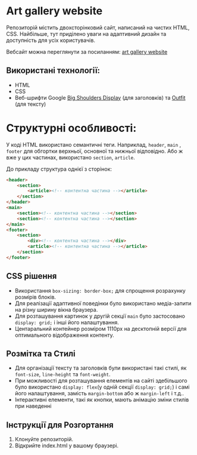 # Art gallery website

Репозиторій містить двохсторінковий сайт, написаний на чистих HTML, CSS. Найбільше, тут приділено уваги на адаптивний дизайн та доступність для усіх користувачів.

Вебсайт можна переглянути за посиланням: [art gallery website](https://maryana-kaduk.github.io/art_gallery_website/)

## Використані технології:

- HTML
- CSS
- Веб-шрифти Google [Big Shoulders Display](https://fonts.google.com/specimen/Big+Shoulders+Display) (для заголовків) та [Outfit](https://fonts.google.com/specimen/Outfit) (для тексту)

# Структурні особливості: 

У коді HTML використано семантичні теги. Наприклад, `header`, `main` , `footer` для обгортки верхньої, основної та нижньої відповідно. Або ж вже у цих частинах, використано `section`, `article`.

До прикладу структура однієї з сторінок:

```html
<header>
    <section>
        <article><!-- контентна частина --></article>
    </section>
</header>
<main>
    <section><!-- контентна частина --></section>
    <section><!-- контентна частина --></section>
</main>
<footer>
    <section>
        <div><!-- контентна частина --></div>
        <article><!-- контентна частина --></article>
    </section>
</footer>
```

## CSS рішення

- Використання `box-sizing: border-box;` для спрощення розрахунку розмірів блоків.
- Для реалізації адаптивної поведінки було використано медіа-запити на різну ширину вікна браузера.
- Для розташування картинок у другій секції `main` було застосовано `display: grid;` і інші його налаштування.
- Центаральний контейнер розміром 1110px на десктопній версії для оптимального відображення контенту. 

## Розмітка та Стилі 

- Для організації тексту та заголовків були використані такі стилі, як `font-size`, `line-height` та `font-weight`.
- При можливості для розташування елементів на сайті здебільшого було використано `display: flex`(у одній секції `display: grid;`) і самі його налаштування, замість `margin-bottom` або ж `margin-left` і т.д..
- Інтерактивні елементи, такі як кнопки, мають анімацію зміни стилів при наведенні

## Інструкції для Розгортання

1. Клонуйте репозиторій.
2. Відкрийте index.html у вашому браузері.
